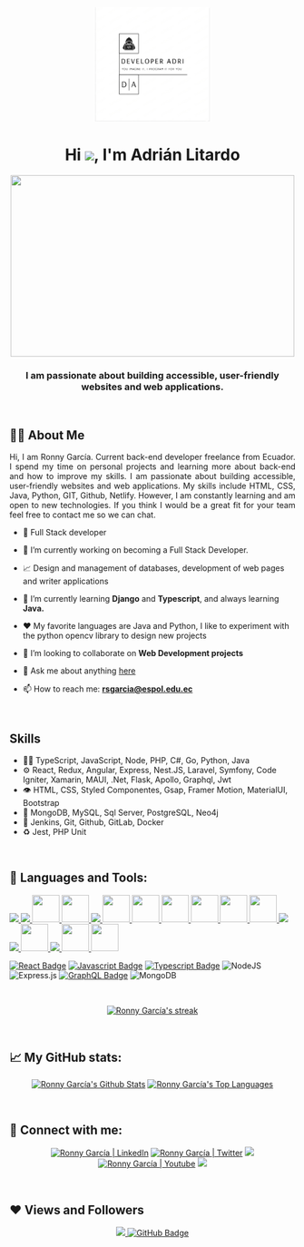 <p align="center"><a href="https://rsgarcia0203.github.io"><img width="40%" src="developeradri.png" /></a></p>

<h1 align="center">Hi <img src="https://raw.githubusercontent.com/MartinHeinz/MartinHeinz/master/wave.gif" width="30px">, I'm Adrián Litardo</h1>

<p align="center">
  <a href="#"><img align="center" width="500px" height="320px" src="https://raw.githubusercontent.com/abhisheknaiidu/abhisheknaiidu/master/code.gif"/></a>
  <h3 align="center">I am passionate about building accessible, user-friendly websites and web applications.</h3>
<p/>

<br/>


## **🙋‍♂️ About Me**

<p align="justify">
Hi, I am Ronny García. Current back-end developer freelance from Ecuador. I spend my time on personal projects and learning more about back-end and how to improve my skills. I am passionate about building accessible, user-friendly websites and web applications. My skills include HTML, CSS, Java, Python, GIT, Github, Netlify. However, I am constantly learning and am open to new technologies. If you think I would be a great fit for your team feel free to contact me so we can chat.</p>

- 💼 Full Stack developer 

- 🔭 I’m currently working on becoming a Full Stack Developer.

- 📈 Design and management of databases, development of web pages and writer applications

- 🌱 I’m currently learning **Django** and **Typescript**, and always learning **Java.**

- ❤️ My favorite languages are Java and Python, I like to experiment with the python opencv library to design new projects

- 👯 I’m looking to collaborate on **Web Development projects**

<!-- - 👨‍💻 All of my projects are available at **[My Portfolio](https://subhamraoniar.com)** -->

- 💬 Ask me about anything [here](https://github.com/rsgarcia0203/rsgarcia0203/issues)

- 📫 How to reach me: **rsgarcia@espol.edu.ec**

<br/>

## Skills
- 👨‍💻 TypeScript, JavaScript, Node, PHP, C#, Go, Python, Java
- ⚙️ React, Redux, Angular, Express, Nest.JS, Laravel, Symfony, Code Igniter, Xamarin, MAUI, .Net, Flask, Apollo, Graphql, Jwt
- 👁️ HTML, CSS, Styled Componentes, Gsap, Framer Motion, MaterialUI, Bootstrap
- 💽 MongoDB, MySQL, Sql Server, PostgreSQL, Neo4j
- :busts_in_silhouette: Jenkins, Git, Github, GitLab, Docker
- :recycle: Jest, PHP Unit

</br>

## **🚀 Languages and Tools:**  
<p align="left"> 
    <a href="https://www.w3.org/html/" target="_blank"> <img src="https://img.icons8.com/color/48/000000/html-5.png"/> </a> 
    <a href="https://www.w3schools.com/css/" target="_blank"> <img src="https://img.icons8.com/color/48/000000/css3.png"/> </a>
    <a href="https://www.php.net/" target="_blank"> <img src="https://img.icons8.com/color/13460/php.png" style="width:48px; height:48px"/> </a>
    <a href="https://styled-components.com/" target="_blank"> <img src="https://styled-components.com/logo.png" style="width:48px; height:48px"/> </a>
    <a href="https://developer.mozilla.org/en-US/docs/Web/JavaScript" target="_blank"
> <img src="https://img.icons8.com/color/48/000000/javascript.png"/> </a>
    <a href="https://www.typescriptlang.org/" target="_blank"> <img src="https://img.icons8.com/color/512/typescript.png" style="width:48px; height:48px"/> </a> 
    <a href="https://dotnet.microsoft.com/es-es/languages/csharp#:~:text=C%23%20es%20un%20lenguaje%20de,lenguajes%20de%20programaci%C3%B3n%20de%20GitHub." target="_blank"> <img src="https://img.icons8.com/color/55251/c-sharp-logo.png" style="width:48px; height:48px"/> </a> 
    <a href="https://go.dev/" target="_blank"> <img src="https://img.icons8.com/color/44442/golang.png" style="width:48px; height:48px"/> </a> 
    <a href="https://www.python.org/" target="_blank"> <img src="https://img.icons8.com/color/13441/python.png" style="width:48px; height:48px"/> </a> 
    <a href="https://www.java.com/es/" target="_blank"> <img src="https://img.icons8.com/?size=512&id=13679&format=png" style="width:48px; height:48px"/> </a>
    <a href="https://angular.io/" target="_blank"> <img src="https://img.icons8.com/color/71257/angularjs.png" style="width:48px; height:48px"/> </a> 
    <a href="https://reactjs.org/" target="_blank"> <img src="https://img.icons8.com/color/48/000000/react-native.png"/> </a>
    <a href="https://redux.js.org" target="_blank"> <img src="https://img.icons8.com/color/48/000000/redux.png"/> </a>  
    <a href="https://graphql.org/" target="_blank"> <img src="https://img.icons8.com/color/512/graphql.png" style="width:48px; height:48px;"/> </a>  
    <a href="https://git-scm.com/" target="_blank"> <img src="https://img.icons8.com/color/48/000000/git.png"/> </a> 
    <a href="https://www.jenkins.io/" target="_blank"> <img src="https://img.icons8.com/color/39292/jenkins.png" style="width:48px; height:48px;"/> </a> 
    <a href="https://code.visualstudio.com/" target="_blank"> <img src="https://code.visualstudio.com/assets/branding/app-icon.png"style="width:48px; height:48px"/> </a>
</p>

[![React Badge](https://img.shields.io/badge/-React-61DBFB?style=for-the-badge&labelColor=black&logo=react&logoColor=61DBFB)](#)
[![Javascript Badge](https://img.shields.io/badge/-Javascript-F0DB4F?style=for-the-badge&labelColor=black&logo=javascript&logoColor=F0DB4F)](#)
[![Typescript Badge](https://img.shields.io/badge/-Typescript-007acc?style=for-the-badge&labelColor=black&logo=typescript&logoColor=007acc)](#)
![NodeJS](https://img.shields.io/badge/node.js-6DA55F?style=for-the-badge&logo=node.js&logoColor=green&labelColor=black)
![Express.js](https://img.shields.io/badge/express.js-%23404d59.svg?style=for-the-badge&logo=express&logoColor=%2361DAFB&labelColor=black)
[![GraphQL Badge](https://img.shields.io/badge/-GraphQl-e535ab?style=for-the-badge&labelColor=black&logo=node.js&logoColor=e535ab)](#)
![MongoDB](https://img.shields.io/badge/MongoDB-%234ea94b.svg?style=for-the-badge&logo=mongodb&logoColor=white&labelColor=black)

<br />

<p align="center">
    <a href="https://github.com/D3press3dd/github-readme-streak-stats">
        <img title="🔥 Get streak stats for your profile at git.io/streak-stats" alt="Ronny García's streak" src="https://github-readme-streak-stats.herokuapp.com/?user=rsgarcia0203&theme=black-ice&hide_border=true&stroke=0000&background=060A0CD0&"/>
    </a>
</p>

<br/>


## **📈 My GitHub stats:**

<p align="center">
  <a href="https://github.com/rsgarcia0203/github-readme-stats"><img alt="Ronny García's Github Stats" src="https://github-readme-stats.vercel.app/api?username=rsgarcia0203&show_icons=true&count_private=true&theme=react&hide_border=true&bg_color=0D1117" /></a>
  <a href="https://github.com/rsgarcia0203/github-readme-stats"><img alt="Ronny García's Top Languages" src="https://github-readme-stats.vercel.app/api/top-langs/?username=rsgarcia0203&langs_count=8&count_private=true&layout=compact&theme=react&hide_border=true&bg_color=0D1117" /></a>
</p>
  
<!--a href="https://github.com/D3press3dd/github-readme-activity-graph"><img alt="Ronny García's Activity Graph" src="https://activity-graph.herokuapp.com/graph?username=rsgarcia0203&bg_color=0D1117&color=5BCDEC&line=5BCDEC&point=FFFFFF&hide_border=true" /></a-->

<br />


## **👯 Connect with me:**

<p align="center">  
  <a href = "https://www.linkedin.com/in/rsgarcia0203/"><img alt="Ronny García | LinkedIn" src="https://img.icons8.com/fluent/48/000000/linkedin.png"/></a>
  <a href = "hhttps://www.twitter.com/ronny_garcia19"><img  alt="Ronny García | Twitter" src="https://img.icons8.com/fluent/48/000000/twitter.png"/></a>
  <a href = "https://www.instagram.com/ronny.sgz/"><img src="https://img.icons8.com/fluent/48/000000/instagram-new.png"/></a>
  <a href = "https://www.youtube.com/channel/UCfH_seToiRmeuyc_WpuXI4A"><img alt="Ronny García | Youtube" src="https://img.icons8.com/color/48/000000/youtube-play.png" alt="Old youtube channel"/></a>
  <a href = "https://discord.gg/UgrfaY8u/"><img src="https://img.icons8.com/fluent/48/000000/discord.png"/></a>
</p>

<br />


## ❤ Views and Followers

<p align="center">  
<a href="https://github.com/Meghna-DAS/github-profile-views-counter"> <img src="https://komarev.com/ghpvc/?username=rsgarcia0203"> </a>
<a href="https://github.com/rsgarcia0203?tab=followers"><img src="https://img.shields.io/github/followers/rsgarcia?label=Followers&style=social" alt="GitHub Badge"></a>
</p>

